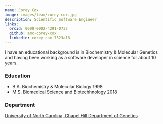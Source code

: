 ```yaml
---
name: Corey Cox
image: images/team/corey-cox.jpg
description: Scientific Software Engineer
links:
  orcid: 0000-0002-4291-0737
  github: amc-corey-cox
  linkedin: corey-cox-7523a18
---
```


I have an educational background is in Biochemistry & Molecular Genetics and having been working as a software developer in science for about 10 years.

### Education

- B.A. Biochemistry & Molecular Biology 1998
- M.S. Biomedical Science and Biotechhnology 2018

### Department

[University of North Carolina, Chapel Hill Department of Genetics](https://www.med.unc.edu/genetics)
